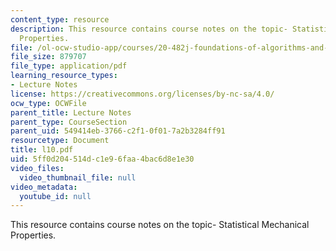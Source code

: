 ```yaml
---
content_type: resource
description: This resource contains course notes on the topic- Statistical Mechanical
  Properties.
file: /ol-ocw-studio-app/courses/20-482j-foundations-of-algorithms-and-computational-techniques-in-systems-biology-spring-2006/5ff0d204514dc1e96faa4bac6d8e1e30_l10.pdf
file_size: 879707
file_type: application/pdf
learning_resource_types:
- Lecture Notes
license: https://creativecommons.org/licenses/by-nc-sa/4.0/
ocw_type: OCWFile
parent_title: Lecture Notes
parent_type: CourseSection
parent_uid: 549414eb-3766-c2f1-0f01-7a2b3284ff91
resourcetype: Document
title: l10.pdf
uid: 5ff0d204-514d-c1e9-6faa-4bac6d8e1e30
video_files:
  video_thumbnail_file: null
video_metadata:
  youtube_id: null
---
```

This resource contains course notes on the topic- Statistical Mechanical Properties.